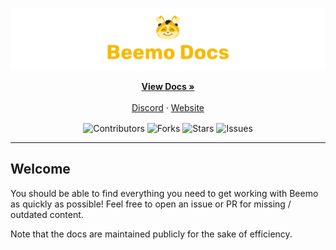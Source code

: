 <p align="center">
  <!-- Project Title and Links-->
<p align="center">
<img src="/assets/banner.png">
</p>
  <p align="center">
    <a href="https://docs.beemo.gg"><strong>View Docs »</strong></a>
    <br /><br />
    <a href="https://beemo.gg/discord">Discord</a>
    ·
    <a href="https://beemo.gg">Website</a>
  </p>
</p>

<!-- Badges -->
<p align="center">
<!--Contributors-->
<img src="https://img.shields.io/github/contributors/AyuAi/beemo-docs.svg?style=for-the-badge" align="center" alt='Contributors'>
<!--Forks-->
<img src="https://img.shields.io/github/forks/AyuAi/beemo-docs.svg?style=for-the-badge" align="center" alt='Forks' >
<!--Stars-->
<img src="https://img.shields.io/github/stars/AyuAi/beemo-docs.svg?style=for-the-badge" align="center" alt='Stars' >
<!--Issues-->
<img src="https://img.shields.io/github/issues/AyuAi/beemo-docs.svg?style=for-the-badge" align="center" alt='Issues' >
</p>

--- 

## Welcome
You should be able to find everything you need to get working with Beemo as quickly as possible! Feel free to open an issue or PR for missing / outdated content.

Note that the docs are maintained publicly for the sake of efficiency.
